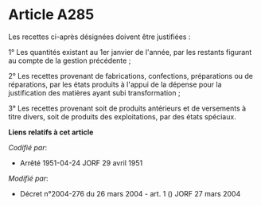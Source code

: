 # Article A285

Les recettes ci-après désignées doivent être justifiées :

1° Les quantités existant au 1er janvier de l'année, par les restants figurant au compte de la gestion précédente ;

2° Les recettes provenant de fabrications, confections, préparations ou de réparations, par les états produits à l'appui de
la dépense pour la justification des matières ayant subi transformation ;

3° Les recettes provenant soit de produits antérieurs et de versements à titre divers, soit de produits des exploitations,
par des états spéciaux.

**Liens relatifs à cet article**

_Codifié par_:

  - Arrêté 1951-04-24 JORF 29 avril 1951

_Modifié par_:

  - Décret n°2004-276 du 26 mars 2004 - art. 1 () JORF 27 mars 2004
